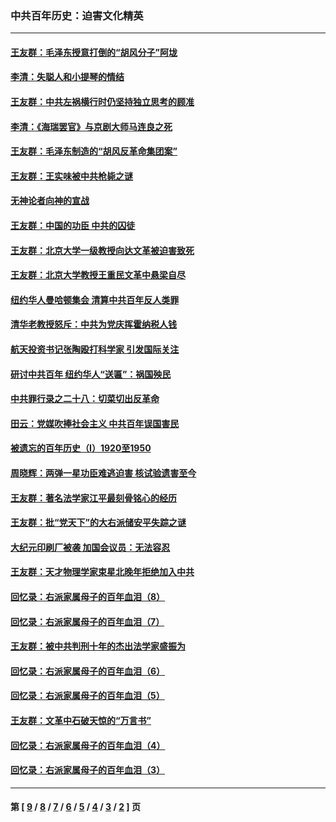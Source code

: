 ### 中共百年历史：迫害文化精英
---
#### [王友群：毛泽东授意打倒的“胡风分子”阿垅](../../pages/nf1176111/n13592541.md?02270430) 
#### [李清：失聪人和小提琴的情结](../../pages/nf1176111/n13459280.md?02270430) 
#### [王友群：中共左祸横行时仍坚持独立思考的顾准](../../pages/nf1176111/n13444722.md?02270430) 
#### [李清：《海瑞罢官》与京剧大师马连良之死](../../pages/nf1176111/n13412316.md?02270430) 
#### [王友群：毛泽东制造的“胡风反革命集团案”](../../pages/nf1176111/n13324909.md?02270430) 
#### [王友群：王实味被中共枪毙之谜](../../pages/nf1176111/n13307502.md?02270430) 
#### [无神论者向神的宣战](../../pages/nf1176111/n13281535.md?02270430) 
#### [王友群：中国的功臣 中共的囚徒](../../pages/nf1176111/n13291790.md?02270430) 
#### [王友群：北京大学一级教授向达文革被迫害致死](../../pages/nf1176111/n13150966.md?02270430) 
#### [王友群：北京大学教授王重民文革中悬梁自尽](../../pages/nf1176111/n13084645.md?02270430) 
#### [纽约华人曼哈顿集会 清算中共百年反人类罪](../../pages/nf1176111/n13084157.md?02270430) 
#### [清华老教授怒斥：中共为党庆挥霍纳税人钱](../../pages/nf1176111/n13071430.md?02270430) 
#### [航天投资书记张陶殴打科学家 引发国际关注](../../pages/nf1176111/n13069132.md?02270430) 
#### [研讨中共百年 纽约华人“送匾”：祸国殃民](../../pages/nf1176111/n13057367.md?02270430) 
#### [中共罪行录之二十八：切菜切出反革命](../../pages/nf1176111/n13030600.md?02270430) 
#### [田云：党媒吹捧社会主义 中共百年误国害民](../../pages/nf1176111/n13006682.md?02270430) 
#### [被遗忘的百年历史（I）1920至1950](../../pages/nf1176111/n12986411.md?02270430) 
#### [周晓辉：两弹一星功臣难逃迫害 核试验遗害至今](../../pages/nf1176111/n12974997.md?02270430) 
#### [王友群：著名法学家江平最刻骨铭心的经历](../../pages/nf1176111/n12970787.md?02270430) 
#### [王友群：批“党天下”的大右派储安平失踪之谜](../../pages/nf1176111/n12954229.md?02270430) 
#### [大纪元印刷厂被袭 加国会议员：无法容忍](../../pages/nf1176111/n12883028.md?02270430) 
#### [王友群：天才物理学家束星北晚年拒绝加入中共](../../pages/nf1176111/n12792913.md?02270430) 
#### [回忆录：右派家属母子的百年血泪（8）](../../pages/nf1176111/n12706196.md?02270430) 
#### [回忆录：右派家属母子的百年血泪（7）](../../pages/nf1176111/n12706191.md?02270430) 
#### [王友群：被中共判刑十年的杰出法学家盛振为](../../pages/nf1176111/n12706141.md?02270430) 
#### [回忆录：右派家属母子的百年血泪（6）](../../pages/nf1176111/n12698863.md?02270430) 
#### [回忆录：右派家属母子的百年血泪（5）](../../pages/nf1176111/n12692515.md?02270430) 
#### [王友群：文革中石破天惊的“万言书”](../../pages/nf1176111/n12690994.md?02270430) 
#### [回忆录：右派家属母子的百年血泪（4）](../../pages/nf1176111/n12686410.md?02270430) 
#### [回忆录：右派家属母子的百年血泪（3）](../../pages/nf1176111/n12683820.md?02270430) 

---
#### 第 [ [9](./9.md?02270430) / [8](./8.md?02270430) / [7](./7.md?02270430) / [6](./6.md?02270430) / [5](./5.md?02270430) / [4](./4.md?02270430) / [3](./3.md?02270430) / [2](./2.md?02270430) ] 页
